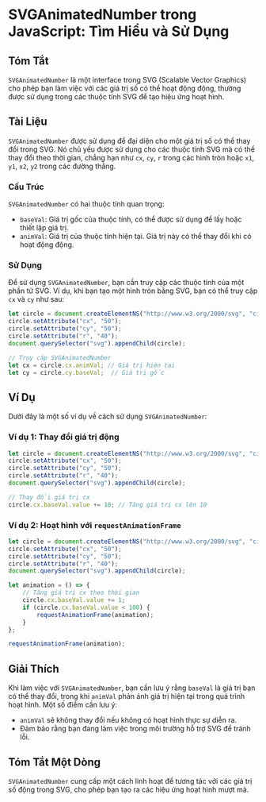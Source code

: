 <!--
Meta Description: # SVGAnimatedNumber trong JavaScript: Tìm Hiểu và Sử Dụng ## Tóm Tắt `SVGAnimatedNumber` là một interface trong SVG (Scalable Vector Graphics) cho phé...
Meta Keywords: circle, giá, trị, svg, trong
-->

# SVGAnimatedNumber trong JavaScript: Tìm Hiểu và Sử Dụng

## Tóm Tắt
`SVGAnimatedNumber` là một interface trong SVG (Scalable Vector Graphics) cho phép bạn làm việc với các giá trị số có thể hoạt động động, thường được sử dụng trong các thuộc tính SVG để tạo hiệu ứng hoạt hình.

## Tài Liệu
`SVGAnimatedNumber` được sử dụng để đại diện cho một giá trị số có thể thay đổi trong SVG. Nó chủ yếu được sử dụng cho các thuộc tính SVG mà có thể thay đổi theo thời gian, chẳng hạn như `cx`, `cy`, `r` trong các hình tròn hoặc `x1`, `y1`, `x2`, `y2` trong các đường thẳng.

### Cấu Trúc
`SVGAnimatedNumber` có hai thuộc tính quan trọng:
- `baseVal`: Giá trị gốc của thuộc tính, có thể được sử dụng để lấy hoặc thiết lập giá trị.
- `animVal`: Giá trị của thuộc tính hiện tại. Giá trị này có thể thay đổi khi có hoạt động động.

### Sử Dụng
Để sử dụng `SVGAnimatedNumber`, bạn cần truy cập các thuộc tính của một phần tử SVG. Ví dụ, khi bạn tạo một hình tròn bằng SVG, bạn có thể truy cập `cx` và `cy` như sau:

```javascript
let circle = document.createElementNS("http://www.w3.org/2000/svg", "circle");
circle.setAttribute("cx", "50");
circle.setAttribute("cy", "50");
circle.setAttribute("r", "40");
document.querySelector("svg").appendChild(circle);

// Truy cập SVGAnimatedNumber
let cx = circle.cx.animVal; // Giá trị hiện tại
let cy = circle.cy.baseVal;  // Giá trị gốc
```

## Ví Dụ
Dưới đây là một số ví dụ về cách sử dụng `SVGAnimatedNumber`:

### Ví dụ 1: Thay đổi giá trị động
```javascript
let circle = document.createElementNS("http://www.w3.org/2000/svg", "circle");
circle.setAttribute("cx", "50");
circle.setAttribute("cy", "50");
circle.setAttribute("r", "40");
document.querySelector("svg").appendChild(circle);

// Thay đổi giá trị cx
circle.cx.baseVal.value += 10; // Tăng giá trị cx lên 10
```

### Ví dụ 2: Hoạt hình với `requestAnimationFrame`
```javascript
let circle = document.createElementNS("http://www.w3.org/2000/svg", "circle");
circle.setAttribute("cx", "50");
circle.setAttribute("cy", "50");
circle.setAttribute("r", "40");
document.querySelector("svg").appendChild(circle);

let animation = () => {
    // Tăng giá trị cx theo thời gian
    circle.cx.baseVal.value += 1;
    if (circle.cx.baseVal.value < 100) {
        requestAnimationFrame(animation);
    }
};

requestAnimationFrame(animation);
```

## Giải Thích
Khi làm việc với `SVGAnimatedNumber`, bạn cần lưu ý rằng `baseVal` là giá trị bạn có thể thay đổi, trong khi `animVal` phản ánh giá trị hiện tại trong quá trình hoạt hình. Một số điểm cần lưu ý:
- `animVal` sẽ không thay đổi nếu không có hoạt hình thực sự diễn ra.
- Đảm bảo rằng bạn đang làm việc trong môi trường hỗ trợ SVG để tránh lỗi.

## Tóm Tắt Một Dòng
`SVGAnimatedNumber` cung cấp một cách linh hoạt để tương tác với các giá trị số động trong SVG, cho phép bạn tạo ra các hiệu ứng hoạt hình mượt mà.